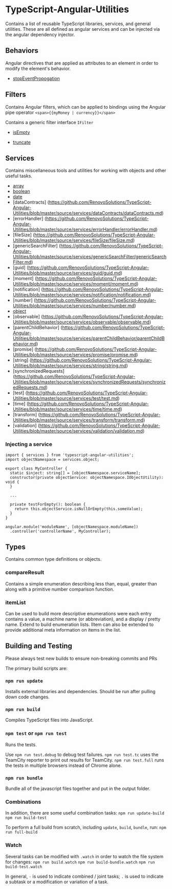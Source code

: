 # TypeScript-Angular-Utilities
Contains a list of reusable TypeScript libraries, services, and general utilities. These are all defined as angular services and can be injected via the angular dependency injector.

## Behaviors
Angular directives that are applied as attributes to an element in order to modify the element's behavior.

* [stopEventPropogation](https://github.com/RenovoSolutions/TypeScript-Angular-Utilities/blob/master/source/behaviors/stopEventPropagation/documentation.md)

## Filters
Contains Angular filters, which can be applied to bindings using the Angular pipe operator `<span>{{myMoney | currency}}</span>`

Contains a generic filter interface `IFilter`

* [isEmpty](https://github.com/RenovoSolutions/TypeScript-Angular-Utilities/blob/master/source/filters/isEmpty/documentation.md)

* [truncate](https://github.com/RenovoSolutions/TypeScript-Angular-Utilities/blob/master/source/filters/truncate/documentation.md)

## Services
Contains miscellaneous tools and utilities for working with objects and other useful tasks.

* [array](https://github.com/RenovoSolutions/TypeScript-Angular-Utilities/blob/master/source/services/array/array.md)
* [boolean](https://github.com/RenovoSolutions/TypeScript-Angular-Utilities/blob/master/source/services/boolean/boolean.md)
* [date](https://github.com/RenovoSolutions/TypeScript-Angular-Utilities/blob/master/source/services/date/date.md)
* [dataContracts] (https://github.com/RenovoSolutions/TypeScript-Angular-Utilities/blob/master/source/services/dataContracts/dataContracts.md)
* [errorHandler] (https://github.com/RenovoSolutions/TypeScript-Angular-Utilities/blob/master/source/services/errorHandler/errorHandler.md)
* [fileSize] (https://github.com/RenovoSolutions/TypeScript-Angular-Utilities/blob/master/source/services/fileSize/fileSize.md)
* [genericSearchFilter] (https://github.com/RenovoSolutions/TypeScript-Angular-Utilities/blob/master/source/services/genericSearchFilter/genericSearchFilter.md)
* [guid] (https://github.com/RenovoSolutions/TypeScript-Angular-Utilities/blob/master/source/services/guid/guid.md)
* [moment] (https://github.com/RenovoSolutions/TypeScript-Angular-Utilities/blob/master/source/services/moment/moment.md)
* [notification] (https://github.com/RenovoSolutions/TypeScript-Angular-Utilities/blob/master/source/services/notification/notification.md)
* [number] (https://github.com/RenovoSolutions/TypeScript-Angular-Utilities/blob/master/source/services/number/number.md)
* [object](https://github.com/RenovoSolutions/TypeScript-Angular-Utilities/blob/master/source/services/object/object.md)
* [observable] (https://github.com/RenovoSolutions/TypeScript-Angular-Utilities/blob/master/source/services/observable/observable.md)
* [parentChildBehavior] (https://github.com/RenovoSolutions/TypeScript-Angular-Utilities/blob/master/source/services/parentChildBehavior/parentChildBehavior.md)
* [promise] (https://github.com/RenovoSolutions/TypeScript-Angular-Utilities/blob/master/source/services/promise/promise.md)
* [string] (https://github.com/RenovoSolutions/TypeScript-Angular-Utilities/blob/master/source/services/string/string.md)
* [synchronizedRequests] (https://github.com/RenovoSolutions/TypeScript-Angular-Utilities/blob/master/source/services/synchronizedRequests/synchronizedRequests.md)
* [test] (https://github.com/RenovoSolutions/TypeScript-Angular-Utilities/blob/master/source/services/test/test.md)
* [time] (https://github.com/RenovoSolutions/TypeScript-Angular-Utilities/blob/master/source/services/time/time.md)
* [transform] (https://github.com/RenovoSolutions/TypeScript-Angular-Utilities/blob/master/source/services/transform/transform.md)
* [validation] (https://github.com/RenovoSolutions/TypeScript-Angular-Utilities/blob/master/source/services/validation/validation.md)

### Injecting a service
```
import { services } from 'typescript-angular-utilities';
import objectNamespace = services.object;

export class MyController {
  static $inject: string[] = [objectNamespace.serviceName];
  constructor(private objectService: objectNamespace.IObjectUtility): void {
  }

  ...

  private testForEmpty(): boolean {
    return this.objectService.isNullOrEmpty(this.someValue);
  }
}

angular.module('moduleName', [objectNamespace.moduleName])
  .controller('controllerName', MyController);
```

## Types
Contains common type definitions or objects.

### compareResult
Contains a simple enumeration describing less than, equal, greater than along with a primitive number comparison function.

### itemList
Can be used to build more descriptive enumerations were each entry contains a value, a machine name (or abbreviation), and a display / pretty name. Extend to build enumeration lists. IItem can also be extended to provide additional meta information on items in the list.

## Building and Testing
Please always test new builds to ensure non-breaking commits and PRs

The primary build scripts are:
### `npm run update`
Installs external libraries and dependencies. Should be run after pulling down code changes.

### `npm run build`
Compiles TypeScript files into JavaScript.

### `npm test` or `npm run test`
Runs the tests.

Use `npm run test.debug` to debug test failures.
`npm run test.tc` uses the TeamCity reporter to print out results for TeamCity.
`npm run test.full` runs the tests in multiple browsers instead of Chrome alone.

### `npm run bundle`
Bundle all of the javascript files together and put in the output folder.

### Combinations
In addition, there are some useful combination tasks:
`npm run update-build`
`npm run build-test`

To perform a full build from scratch, including `update`, `build`, `bundle`, run:
`npm run full-build`

### Watch
Several tasks can be modified with `.watch` in order to watch the file system for changes:
`npm run build.watch`
`npm run build-bundle.watch`
`npm run build-test.watch`

In general, `-` is used to indicate combined / joint tasks; `.` is used to indicate a subtask or a modification or variation of a task.
